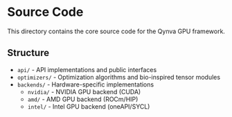 # Source Code

This directory contains the core source code for the Qynva GPU framework.

## Structure

- `api/` - API implementations and public interfaces
- `optimizers/` - Optimization algorithms and bio-inspired tensor modules
- `backends/` - Hardware-specific implementations
  - `nvidia/` - NVIDIA GPU backend (CUDA)
  - `amd/` - AMD GPU backend (ROCm/HIP)
  - `intel/` - Intel GPU backend (oneAPI/SYCL)